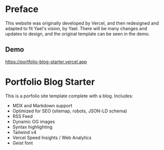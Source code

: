 # Preface

This website was originally developed by Vercel, and then redesigned and adapted to fit Yael's vision, by Yael. There will be many changes and updates to design, and the original template can be seen in the demo.


## Demo

https://portfolio-blog-starter.vercel.app


# Portfolio Blog Starter

This is a porfolio site template complete with a blog. Includes:

- MDX and Markdown support
- Optimized for SEO (sitemap, robots, JSON-LD schema)
- RSS Feed
- Dynamic OG images
- Syntax highlighting
- Tailwind v4
- Vercel Speed Insights / Web Analytics
- Geist font

